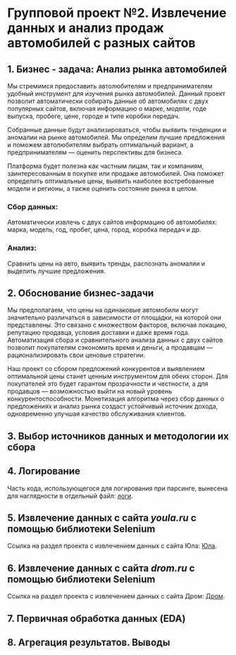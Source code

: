 # Групповой проект №2. Извлечение данных и анализ продаж автомобилей с разных сайтов

## **1. Бизнес - задача: Анализ рынка автомобилей**

Мы стремимся предоставить автолюбителям и предпринимателям удобный инструмент для изучения рынка автомобилей. Данный проект позволит автоматически собирать данные об автомобилях с двух популярных сайтов, включая информацию о марке, модели, годе выпуска, пробеге, цене, городе и типе коробки передач.

Собранные данные будут анализироваться, чтобы выявить тенденции и аномалии на рынке автомобилей. Мы определим лучшие предложения и поможем автолюбителям выбрать оптимальный вариант, а предпринимателям — оценить перспективы для бизнеса.

Платформа будет полезна как частным лицам, так и компаниям, заинтересованным в покупке или продаже автомобилей. Она поможет определить оптимальные цены, выявить наиболее востребованные модели и регионы, а также оценить состояние рынка в целом.

### **Сбор данных:**
Автоматически извлечь с двух сайтов информацию об автомобилях: марка, модель, год, пробег, цена, город, коробка передач и др.

### **Анализ:**
Сравнить цены на авто, выявить тренды, распознать аномалии и выделить лучшие предложения.

## **2. Обоснование бизнес-задачи**

Мы предполагаем, что цены на одинаковые автомобили могут значительно различаться в зависимости от площадки, на которой они представлены. Это связано с множеством факторов, включая локацию, репутацию продавца, условия доставки и даже время года. Автоматизация сбора и сравнительного анализа данных с двух сайтов позволит покупателям сэкономить время и деньги, а продавцам — рационализировать свои ценовые стратегии. 

Наш проект со сбором предложений конкурентов и выявлением оптимальной цены станет ценным инструментом для обеих сторон. Для покупателей это будет гарантом прозрачности и честности, а для продавцов — возможностью выйти на новый уровень конкурентоспособности. Монетизация алгоритма через сбор данных о предложениях и анализ рынка создаст устойчивый источник дохода, одновременно улучшая качество обслуживания клиентов.

## **3. Выбор источников данных и методологии их сбора**

## **4. Логирование**
Часть кода, использующегося для логирования при парсинге, вынесена для наглядности в отдельный файл: [логи](https://github.com/anlika301/gp2_hse_cry/blob/f8a202092061dfff0bc86376291e9fe6a3358b93/logger.txt).

## **5. Извлечение данных с сайта _youla.ru_ с помощью библиотеки Selenium**
Ссылка на раздел проекта с извлечением данных с сайта Юла: [Юла](https://github.com/anlika301/gp2_hse_cry/tree/f8a202092061dfff0bc86376291e9fe6a3358b93/data%20collection%20of%20youla).

## **6. Извлечение данных с сайта _drom.ru_ с помощью библиотеки Selenium**
Ссылка на раздел проекта с извлечением данных с сайта Дром: [Дром](https://github.com/anlika301/gp2_hse_cry/tree/f8a202092061dfff0bc86376291e9fe6a3358b93/data%20collection%20of%20drom).

## **7. Первичная обработка данных (EDA)**

## **8. Агрегация результатов. Выводы**
